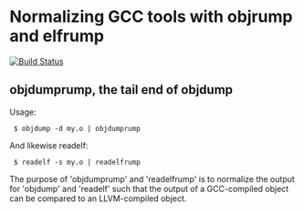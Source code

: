 # Normalizing GCC tools with objrump and elfrump

[![Build Status](https://secure.travis-ci.org/garious/DumpRump.png?branch=master)](http://travis-ci.org/garious/DumpRump)

objdumprump, the tail end of objdump
--------------------------------

Usage:

     $ objdump -d my.o | objdumprump

And likewise readelf:

     $ readelf -s my.o | readelfrump

The purpose of 'objdumprump' and 'readelfrump' is to normalize the output
for 'objdump' and 'readelf' such that the output of a GCC-compiled
object can be compared to an LLVM-compiled object.

